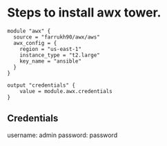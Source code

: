 # Steps to install awx tower. 


```
module "awx" { 
  source = "farrukh90/awx/aws" 
  awx_config = {
    region = "us-east-1"
    instance_type = "t2.large"
    key_name = "ansible"
  }
}

output "credentials" {
    value = module.awx.credentials
}

```


## Credentials
username: admin
password: password
